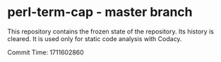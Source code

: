 # perl-term-cap - master branch

This repository contains the frozen state of the repository.
Its history is cleared. It is used only for static code
analysis with Codacy.

Commit Time: 1711602860